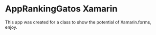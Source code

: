 # AppRankingGatos Xamarin
This app was created for a class to show the potential of Xamarin.forms, enjoy.
